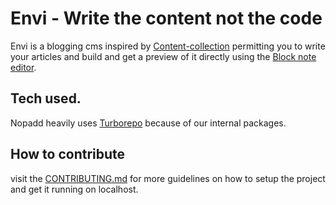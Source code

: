 # Envi - Write the content not the code

Envi is a blogging cms inspired by [Content-collection](https://content-collections.dev) permitting you to write your articles and build and get a preview of it directly using the [Block note editor](https://www.blocknotejs.org/).

## Tech used.

Nopadd heavily uses [Turborepo](https://turbo.build) because of our internal packages.

## How to contribute

visit the [CONTRIBUTING.md](/CONTRIBUTING.md) for more guidelines on how to setup the project and get it running on localhost.
